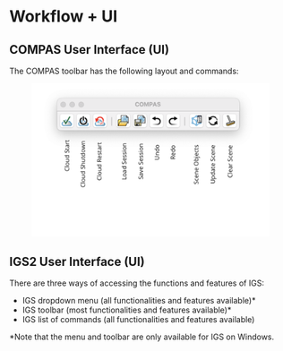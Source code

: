 # Workflow + UI

## COMPAS User Interface (UI) <a href="#rhinogs-user-interface-ui" id="rhinogs-user-interface-ui"></a>

The COMPAS toolbar has the following layout and commands:

<figure><img src="../../.gitbook/assets/image (3).png" alt=""><figcaption></figcaption></figure>





## IGS2 User Interface (UI) <a href="#rhinogs-user-interface-ui" id="rhinogs-user-interface-ui"></a>

There are three ways of accessing the functions and features of IGS:

* IGS dropdown menu (all functionalities and features available)\*
* IGS toolbar (most functionalities and features available)\*
* IGS list of commands (all functionalities and features available)

\*Note that the menu and toolbar are only available for IGS on Windows.


